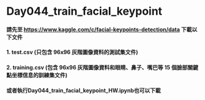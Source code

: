 ﻿# Day044_train_facial_keypoint
#### 請先至 https://www.kaggle.com/c/facial-keypoints-detection/data 下載以下文件

#### 1. test.csv (只包含 96x96 灰階圖像資料的測試集文件)
#### 2. training.csv (包含 96x96 灰階圖像資料和眼睛、鼻子、嘴巴等 15 個臉部關鍵點坐標信息的訓練集文件)

#### 或者執行Day044_train_facial_keypoint_HW.ipynb也可以下載